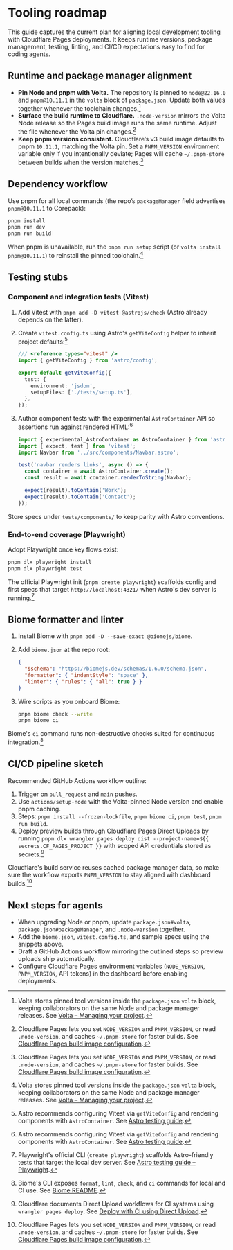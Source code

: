 # Tooling roadmap

This guide captures the current plan for aligning local development tooling with Cloudflare Pages deployments. It keeps runtime versions, package management, testing, linting, and CI/CD expectations easy to find for coding agents.

## Runtime and package manager alignment

- **Pin Node and pnpm with Volta.** The repository is pinned to `node@22.16.0` and `pnpm@10.11.1` in the `volta` block of `package.json`. Update both values together whenever the toolchain changes.[^volta-pin]
- **Surface the build runtime to Cloudflare.** `.node-version` mirrors the Volta Node release so the Pages build image runs the same runtime. Adjust the file whenever the Volta pin changes.[^cf-build-image]
- **Keep pnpm versions consistent.** Cloudflare’s v3 build image defaults to pnpm `10.11.1`, matching the Volta pin. Set a `PNPM_VERSION` environment variable only if you intentionally deviate; Pages will cache `~/.pnpm-store` between builds when the version matches.[^cf-build-image]

## Dependency workflow

Use pnpm for all local commands (the repo’s `packageManager` field advertises `pnpm@10.11.1` to Corepack):

```bash
pnpm install
pnpm run dev
pnpm run build
```

When pnpm is unavailable, run the `pnpm run setup` script (or `volta install pnpm@10.11.1`) to reinstall the pinned toolchain.[^volta-pin]

## Testing stubs

### Component and integration tests (Vitest)

1. Add Vitest with `pnpm add -D vitest @astrojs/check` (Astro already depends on the latter).
2. Create `vitest.config.ts` using Astro's `getViteConfig` helper to inherit project defaults:[^astro-testing]

   ```ts
   /// <reference types="vitest" />
   import { getViteConfig } from 'astro/config';

   export default getViteConfig({
     test: {
       environment: 'jsdom',
       setupFiles: ['./tests/setup.ts'],
     },
   });
   ```

3. Author component tests with the experimental `AstroContainer` API so assertions run against rendered HTML:[^astro-testing]

   ```ts
   import { experimental_AstroContainer as AstroContainer } from 'astro/container';
   import { expect, test } from 'vitest';
   import Navbar from '../src/components/Navbar.astro';

   test('navbar renders links', async () => {
     const container = await AstroContainer.create();
     const result = await container.renderToString(Navbar);

     expect(result).toContain('Work');
     expect(result).toContain('Contact');
   });
   ```

Store specs under `tests/components/` to keep parity with Astro conventions.

### End-to-end coverage (Playwright)

Adopt Playwright once key flows exist:

```bash
pnpm dlx playwright install
pnpm dlx playwright test
```

The official Playwright init (`pnpm create playwright`) scaffolds config and first specs that target `http://localhost:4321/` when Astro's dev server is running.[^astro-playwright]

## Biome formatter and linter

1. Install Biome with `pnpm add -D --save-exact @biomejs/biome`.
2. Add `biome.json` at the repo root:

   ```json
   {
     "$schema": "https://biomejs.dev/schemas/1.6.0/schema.json",
     "formatter": { "indentStyle": "space" },
     "linter": { "rules": { "all": true } }
   }
   ```

3. Wire scripts as you onboard Biome:

   ```bash
   pnpm biome check --write
   pnpm biome ci
   ```

Biome's `ci` command runs non-destructive checks suited for continuous integration.[^biome-cli]

## CI/CD pipeline sketch

Recommended GitHub Actions workflow outline:

1. Trigger on `pull_request` and `main` pushes.
2. Use `actions/setup-node` with the Volta-pinned Node version and enable pnpm caching.
3. Steps: `pnpm install --frozen-lockfile`, `pnpm biome ci`, `pnpm test`, `pnpm run build`.
4. Deploy preview builds through Cloudflare Pages Direct Uploads by running `pnpm dlx wrangler pages deploy dist --project-name=${{ secrets.CF_PAGES_PROJECT }}` with scoped API credentials stored as secrets.[^cf-ci]

Cloudflare's build service reuses cached package manager data, so make sure the workflow exports `PNPM_VERSION` to stay aligned with dashboard builds.[^cf-build-image]

## Next steps for agents

- When upgrading Node or pnpm, update `package.json#volta`, `package.json#packageManager`, and `.node-version` together.
- Add the `biome.json`, `vitest.config.ts`, and sample specs using the snippets above.
- Draft a GitHub Actions workflow mirroring the outlined steps so preview uploads ship automatically.
- Configure Cloudflare Pages environment variables (`NODE_VERSION`, `PNPM_VERSION`, API tokens) in the dashboard before enabling deployments.

[^volta-pin]: Volta stores pinned tool versions inside the `package.json` `volta` block, keeping collaborators on the same Node and package manager releases. See [Volta – Managing your project](https://docs.volta.sh/guide/understanding/#managing-your-project).
[^cf-build-image]: Cloudflare Pages lets you set `NODE_VERSION` and `PNPM_VERSION`, or read `.node-version`, and caches `~/.pnpm-store` for faster builds. See [Cloudflare Pages build image configuration](https://developers.cloudflare.com/pages/configuration/build-image).
[^astro-testing]: Astro recommends configuring Vitest via `getViteConfig` and rendering components with `AstroContainer`. See [Astro testing guide](https://docs.astro.build/en/guides/testing/).
[^astro-playwright]: Playwright's official CLI (`create playwright`) scaffolds Astro-friendly tests that target the local dev server. See [Astro testing guide – Playwright](https://docs.astro.build/en/guides/testing/#playwright).
[^biome-cli]: Biome's CLI exposes `format`, `lint`, `check`, and `ci` commands for local and CI use. See [Biome README](https://github.com/biomejs/biome#readme).
[^cf-ci]: Cloudflare documents Direct Upload workflows for CI systems using `wrangler pages deploy`. See [Deploy with CI using Direct Upload](https://developers.cloudflare.com/pages/how-to/use-direct-upload-with-continuous-integration).
